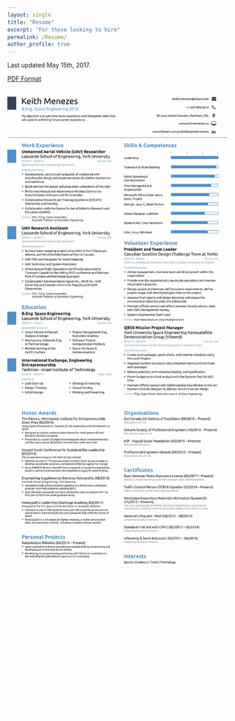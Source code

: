 ```yaml
---
layout: single
title: "Resume"
excerpt: "For those looking to hire"
permalink: /Resume/
author_profile: true
---
```

Last updated May 15th, 2017.

[PDF Format](/assets/docs/Keith-Menezes-Resume-2017-05-15.pdf)

![Resume1](/assets/images/Keith-Menezes-Resume-2017-04-18-1.jpg)
![Resume2](/assets/images/Keith-Menezes-Resume-2017-04-18-2.jpg)
